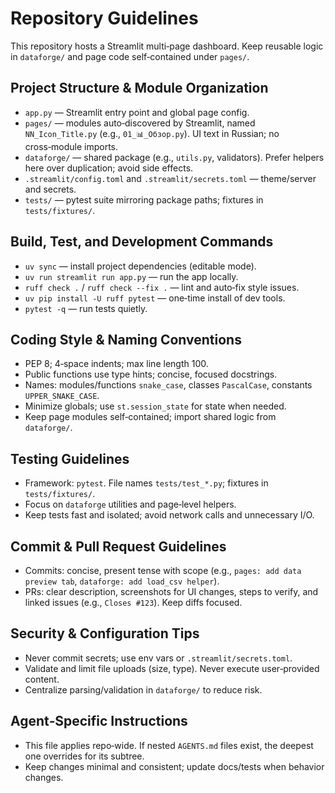 # Repository Guidelines

This repository hosts a Streamlit multi‑page dashboard. Keep reusable logic in `dataforge/` and page code self‑contained under `pages/`.

## Project Structure & Module Organization
- `app.py` — Streamlit entry point and global page config.
- `pages/` — modules auto‑discovered by Streamlit, named `NN_Icon_Title.py` (e.g., `01_📊_Обзор.py`). UI text in Russian; no cross‑module imports.
- `dataforge/` — shared package (e.g., `utils.py`, validators). Prefer helpers here over duplication; avoid side effects.
- `.streamlit/config.toml` and `.streamlit/secrets.toml` — theme/server and secrets.
- `tests/` — pytest suite mirroring package paths; fixtures in `tests/fixtures/`.

## Build, Test, and Development Commands
- `uv sync` — install project dependencies (editable mode).
- `uv run streamlit run app.py` — run the app locally.
- `ruff check .` / `ruff check --fix .` — lint and auto‑fix style issues.
- `uv pip install -U ruff pytest` — one‑time install of dev tools.
- `pytest -q` — run tests quietly.

## Coding Style & Naming Conventions
- PEP 8; 4‑space indents; max line length 100.
- Public functions use type hints; concise, focused docstrings.
- Names: modules/functions `snake_case`, classes `PascalCase`, constants `UPPER_SNAKE_CASE`.
- Minimize globals; use `st.session_state` for state when needed.
- Keep page modules self‑contained; import shared logic from `dataforge/`.

## Testing Guidelines
- Framework: `pytest`. File names `tests/test_*.py`; fixtures in `tests/fixtures/`.
- Focus on `dataforge` utilities and page‑level helpers.
- Keep tests fast and isolated; avoid network calls and unnecessary I/O.

## Commit & Pull Request Guidelines
- Commits: concise, present tense with scope (e.g., `pages: add data preview tab`, `dataforge: add load_csv helper`).
- PRs: clear description, screenshots for UI changes, steps to verify, and linked issues (e.g., `Closes #123`). Keep diffs focused.

## Security & Configuration Tips
- Never commit secrets; use env vars or `.streamlit/secrets.toml`.
- Validate and limit file uploads (size, type). Never execute user‑provided content.
- Centralize parsing/validation in `dataforge/` to reduce risk.

## Agent‑Specific Instructions
- This file applies repo‑wide. If nested `AGENTS.md` files exist, the deepest one overrides for its subtree.
- Keep changes minimal and consistent; update docs/tests when behavior changes.

